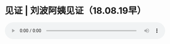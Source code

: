 # 见证 | 刘波阿姨见证（18.08.19早）

<audio style="width: 100%;" preload="false" controls controlslist="nodownload"><source src="http://file.simai.life/audio/mp3/old/26422.mp3" type="audio/mpeg">Your browser does not support the audio element.</audio>


